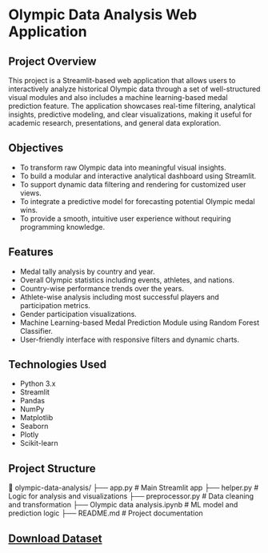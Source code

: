 # Olympic Data Analysis Web Application

## Project Overview

This project is a Streamlit-based web application that allows users to interactively analyze historical Olympic data through a set of well-structured visual modules and also includes a machine learning-based medal prediction feature. The application showcases real-time filtering, analytical insights, predictive modeling, and clear visualizations, making it useful for academic research, presentations, and general data exploration.

## Objectives

- To transform raw Olympic data into meaningful visual insights.
- To build a modular and interactive analytical dashboard using Streamlit.
- To support dynamic data filtering and rendering for customized user views.
- To integrate a predictive model for forecasting potential Olympic medal wins.
- To provide a smooth, intuitive user experience without requiring programming knowledge.

## Features

- Medal tally analysis by country and year.
- Overall Olympic statistics including events, athletes, and nations.
- Country-wise performance trends over the years.
- Athlete-wise analysis including most successful players and participation metrics.
- Gender participation visualizations.
- Machine Learning-based Medal Prediction Module using Random Forest Classifier.
- User-friendly interface with responsive filters and dynamic charts.

## Technologies Used

- Python 3.x
- Streamlit
- Pandas
- NumPy
- Matplotlib
- Seaborn
- Plotly
- Scikit-learn

## Project Structure


📁 olympic-data-analysis/
├── app.py                  # Main Streamlit app
├── helper.py               # Logic for analysis and visualizations
├── preprocessor.py         # Data cleaning and transformation
├── Olympic data analysis.ipynb      # ML model and prediction logic
├── README.md               # Project documentation

## [Download Dataset](https://www.kaggle.com/datasets/heesoo37/120-years-of-olympic-history-athletes-and-results)



